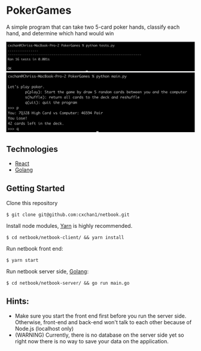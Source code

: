 # PokerGames
 A simple program that can take two 5-card poker hands, classify each hand, and determine which hand would win

<img alt="Run" src="./assets/demo1.png">
<img alt="Unit Test" src="./assets/demo2.png">


## Technologies
- [React](https://github.com/facebook/create-react-app#readme)
- [Golang](https://golang.org/)

## Getting Started
Clone this repository
```
$ git clone git@github.com:cxchan1/netbook.git
```
Install node modules, [Yarn](https://yarnpkg.com/en/) is highly recommended.
```
$ cd netbook/netbook-client/ && yarn install
```
Run netbook front end:
```
$ yarn start
```
Run netbook server side, [Golang](https://golang.org/doc/install):
```
$ cd netbook/netbook-server/ && go run main.go
```
## Hints:
- Make sure you start the front end first before you run the server side. Otherwise, front-end and back-end won't talk to each other because of Node.js (localhost only)
- (WARNING) Currently, there is no database on the server side yet so right now there is no way to save your data on the application.
